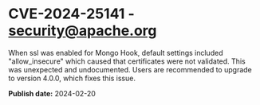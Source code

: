 # CVE-2024-25141 - security@apache.org

When ssl was enabled for Mongo Hook, default settings included "allow_insecure" which caused that certificates were not validated. This was unexpected and undocumented.
Users are recommended to upgrade to version 4.0.0, which fixes this issue.

**Publish date:** 2024-02-20
